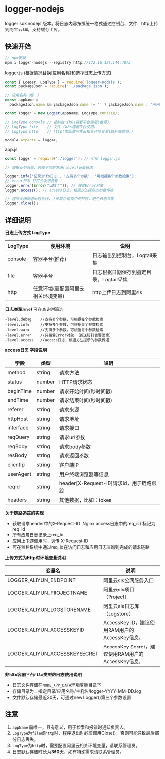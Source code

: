 # logger-nodejs

logger sdk nodejs 版本。将日志内容按照统一格式通过控制台、文件、http上传到阿里云sls，支持缓存上传。

## 快速开始

```javascript
// npm安装
npm i logger-nodejs --registry http://172.16.129.144:4873
```

logger.js (根据情况替换[应用名称]和选择日志上传方式)

```javascript
const { Logger, LogType } = require('logger-nodejs');
const packageJson = require('../package.json');

// 应用名称（唯一）
const appName =
  packageJson.name && packageJson.name != '' ? packageJson.name : '应用名称';

const logger = new Logger(appName, LogType.console);

// LogType.console // 控制台 (k8s容器平台使用(推荐))
// LogType.file    // 文件 (k8s容器平台使用)
// LogType.http    // http(需配置阿里云相关环境变量(联系管理员))

module.exports = logger;
```

app.js

```javascript
const logger = require('./logger'); // 引用 logger.js

// 根据业务场景，选择不同的方法(level)记录日志

logger.info('记录info日志', '支持多个参数', '可根据每个参数检索');
// error日志 钉钉会发送告警
logger.error(Error("出错了")); // 接收Error对象
logger.access(); // access日志，根据方法提示的参数传递

// 程序关闭或退出时执行，上传最后缓存中的日志，避免日志丢失
logger.close()；
```

## 详细说明

**日志上传方式 LogType**

|  LogType   | 使用环境  | 说明  |
|  ----  | ----  | ----  |
| console  | 容器平台(推荐) | 日志输出到控制台，Logtail采集 |
| file  | 容器平台 | 日志根据日期保存到指定目录，Logtail采集 |
| http  | 任意环境(需配置阿里云相关环境变量) | http上传日志到阿里sls |


**日志类型level**
可在查询时筛选
```code
-level.debug    //支持多个参数，可根据每个参数检索
-level.info     //支持多个参数，可根据每个参数检索
-level.warn     //支持多个参数，可根据每个参数检索
-level.error    //只接受Error对象 （推送钉钉告警消息）
-level.access   //access日志，根据方法提示的参数传递
```

**access日志 字段说明**

|  字段   | 类型  | 说明  |
|  ----  | ----  | ----  |
| method  | string | 请求方法 |
| status  | number | HTTP请求状态 |
| beginTime  | number | 请求开始时间(秒时间戳) |
| endTime  | number | 请求结束时间(秒时间戳) |
| referer  | string | 请求来源 |
| httpHost  | string | 请求地址 |
| interface  | string | 请求接口 |
| reqQuery  | string | 请求url参数 |
| reqBody  | string | 请求body参数 |
| resBody  | string | 请求返回参数 |
| clientIp  | string | 客户端IP |
| userAgent  | string | 用户终端浏览器等信息  |
| reqId  | string | header[X-Request-ID]请求id，用于链路跟踪 |
| headers  | string | 其他数据，比如：token |

**关于链路追踪的实现**
* 获取请求header中的X-Request-ID (Nginx access日志中的req_id) 标记为req_id
* 所有应用日志记录上req_id
* 应用上下游调用时，透传 X-Request-ID
* 可在监控系统中通过req_id在访问日志和应用日志查询到完成的请求链路


**上传方式为Http时环境变量说明**

|  变量名   | 说明  |
|  ----  | ----  |
| LOGGER_ALIYUN_ENDPOINT  | 阿里云sls公网服务入口 |
| LOGGER_ALIYUN_PROJECTNAME  | 阿里云sls项目（Project） |
| LOGGER_ALIYUN_LOGSTORENAME  | 阿里云sls日志库（Logstore） |
| LOGGER_ALIYUN_ACCESSKEYID  | AccessKey ID，建议使用RAM用户的AccessKey信息。 |
| LOGGER_ALIYUN_ACCESSKEYSECRET  | AccessKey Secret，建议使用RAM用户的AccessKey信息。 |

**非k8s容器平台`File`类型的日志使用说明**
* 日志文件存储在`NODE_APP_DATA`环境变量目录下
* 存储目录为：指定目录/应用名称/主机名/logger-YYYY-MM-DD.log
* 文件默认存储最近30天，可通过new Logger()第三个参数设置


## 注意
1. `appName` 需唯一，且有意义，用于检索和报错时通知负责人。
2. `LogType`为`file`或`http`时，程序退出时必须调用Close()，否则可能导致最后部分日志丢失。
3. `LogType`为`http`时，需要配置阿里云相关环境变量，请联系管理员。
4. 日志默认存储时长为**360**天，如有特殊需求请联系管理员。
